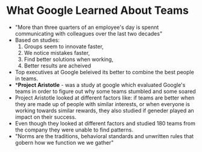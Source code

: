 # What Google Learned About Teams

- "More than three quarters of an employee's day is spennt communicating with colleagues over the last two decades"
- Based on studies:
  1. Groups seem to innovate faster,
  2. We notice mistakes faster,
  3. Find better solutions when working,
  4. Better results are acheived
- Top executives at Google beleived its better to combine the best people in teams.
- ***Project Aristotle** - was a  study at google which evaluated Google's teams in order to figure out why some teams stumbled and some soared
- Project Aristotle looked at different factors like: if teams are better when they are made up of people with similar interests, or when everyone is working towards similar rewards, they also studied if geneder played an impact on their success.
- Even though they looked at different factors and studied 180 teams from the company they were unable to find patterns.
- "Norms are the traditions, behavioral standards and unwritten rules that gobern how we function we we gather"